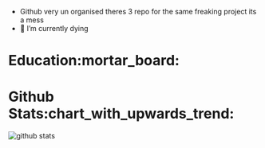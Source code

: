 
- Github very un organised theres 3 repo for the same freaking project its a mess
- 🌱 I’m currently dying
<h1>Education:mortar_board:</h1>

<h1>Github Stats:chart_with_upwards_trend:</h1>

![github stats](https://github-readme-stats.vercel.app/api?username=PluzNtp&count_private=true&show_icons=true&theme=material-palenight)




